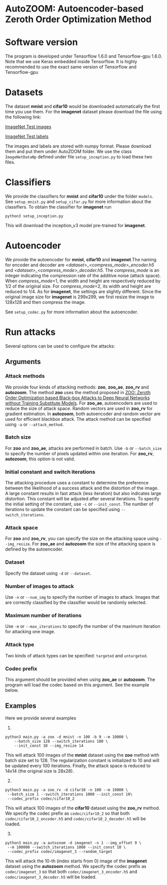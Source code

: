 
# AutoZOOM: Autoencoder-based Zeroth Order Optimization Method


# Software version
The program is developed under Tensorflow 1.6.0 and Tensorflow-gpu 1.6.0. Note that we use Keras embedded inside Tensorflow. It is highly recommended to use the exact same version of Tensorflow and Tensorflow-gpu


# Datasets
The dataset **mnist** and **cifar10** would be downloaded automatically the first time you use them. For the **imagenet** dataset please download the file using the following link:

[ImageNet Test images](http://www-personal.umich.edu/~timtu/Downloads/imagenet_npy/imagenet_test_data.npy)

[ImageNet Test labels](http://www-personal.umich.edu/~timtu/Downloads/imagenet_npy/imagenet_test_labels.npy)

The images and labels are stored with numpy format. Please download them and put them under AutoZOOM folder. We use the class `ImageNetDataNp` defined under file `setup_inception.py` to load these two files.

# Classifiers
We provide the classifiers for **mnist** and **cifar10** under the folder `models`.  See `setup_mnist.py` and `setup_cifar.py` for more information about the classifiers. To obtain the classifier for **imagenet** run

```
python3 setup_inception.py
```
This will download the inception_v3 model pre-trained for **imagenet**.

# Autoencoder
We provide the autoencoder for **mnist**, **cifar10** and **imagenet**.The naming for encoder and decoder are *\<dataset>_<compress_mode>_encoder.h5* and *\<dataset>_<compress_mode>_decoder.h5*. The *compress_mode* is an integer indicating the compression rate of the additive noise (attack space). When *compress_mode*=1, the width and height are respectively reduced by 1/2 of the original size. For *compress_mode*=2, its width and height are reduced to 1/4. As for **imagenet**, the settings are slightly different. Since the original image size for **imagenet** is 299x299, we first resize the image to 128x128 and then compress the image.

See `setup_codec.py` for more information about the autoencoder.


# Run attacks
Several options can be used to configure the attacks:

## Arguments

### Attack methods

We provide four kinds of attacking methods: **zoo**, **zoo_ae**, **zoo_rv** and **autozoom**.
The method **zoo** uses the method proposed in [ZOO: Zeroth Order Optimization based Black-box Attacks to Deep Neural Networks without Training Substitute Models](https://arxiv.org/abs/1708.03999). For **zoo_ae**, autoencoders are used to reduce the size of attack space. Random vectors are used in **zoo_rv** for gradient estimation. In **autozoom**, both autoencoder and random vector are used for efficient blackbox attack. The attack method can be specified using `-a` or `--attack_method`.

### Batch size
For **zoo** and **zoo_ae**, attacks are performed in batch. Use `-b` or `--batch_size` to specify the number of pixels updated within one iteration. For **zoo_rv**, **autozoom**, this option is not valid.

### Initial constant and switch iterations
The attacking procedure uses a constant to determine the preference between the likelihood of a success attack and the distortion of the image. A large constant results in fast attack (less iteration) but also indicates large distortion. This constant will be adjusted after several iterations. To specify the initial setting of the constant, use `-c` or `--init_const`. The number of iterations to update the constant can be specified using `--switch_iterations`.


### Attack space
For **zoo** and **zoo_rv**, you can specify the size on the attacking space using `--img_resize`. For **zoo_ae** and **autozoom**  the size of the attacking space is defined by the autoencoder.

### Dataset
Specify the dataset using `-d` or `--dataset`.

### Number of images to attack
Use `-n` or `--num_img` to specify the number of images to attack. Images that are correctly classified by the classifier would be randomly selected.

### Maximum number of iterations
Use `-m` or `--max_iterations` to specify the number of the maximum iteration for attacking one image. 

### Attack type
Two kinds of attack types can be specified: `targeted` and `untargeted`.

### Codec prefix
This argument should be provided when using **zoo_ae** or **autozoom**. The program will load the codec based on this argument. See the example below.

## Examples
Here we provide several examples 

1.

```
python3 main.py -a zoo -d mnist -n 100 -b 9 --m 10000 \
    --batch_size 128 --switch_iterations 100 \
    --init_const 10 --img_resize 14
```

This will attack 100 images of the **mnist** dataset using the **zoo** method with batch size set to 128. The regularization constant is initialized to 10 and will be updated every 100 iterations. Finally, the attack space is reduced to 14x14 (the original size is 28x28).


2.

```
python3 main.py -a zoo_rv -d cifar10 -n 100 --m 10000 \
 --batch_size 1 --switch_iterations 1000 --init_const 10\
 --codec_prefix codec/cifar10_2
```

This will attack 100 images of the **cifar10** dataset using the **zoo_rv** method. We specify the codec prefix as `codec/cifar10_2` so that both `codec/cifar10_2_encoder.h5` and `codec/cifar10_2_decoder.h5`
 will be loaded. 


3. 

```
python3 main.py -a autozoom -d imagenet -n 1 --img_offset 9 \
 --m 100000 --switch_iterations 1000 --init_const 10 \
 --codec_prefix codec/imagenet_3 --random_target
```

This will attack the 10-th (index starts from 0) image of the **imagenet** dataset using the **autozoom** method. We specify the codec prefix as `codec/imagenet_3` so that both `codec/imagenet_3_encoder.h5` and `codec/imagenet_3_decoder.h5` will be loaded. 

